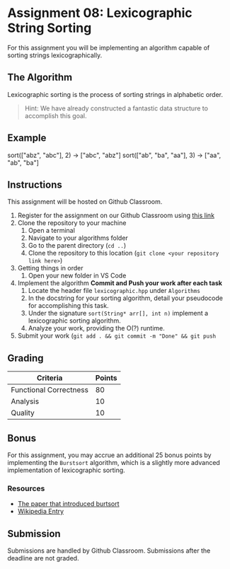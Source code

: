 # Assignment 08: Lexicographic String Sorting

For this assignment you will be implementing an algorithm capable of sorting strings lexicographically.

## The Algorithm

Lexicographic sorting is the process of sorting strings in alphabetic order.

> Hint: We have already constructed a fantastic data structure to accomplish this goal.

## Example

sort(["abz", "abc"], 2) -> ["abc", "abz"]
sort(["ab", "ba", "aa"], 3) -> ["aa", "ab", "ba"]

## Instructions

This assignment will be hosted on Github Classroom.

1. Register for the assignment on our Github Classroom using [this link](https://classroom.github.com/a/rWxvtRFI)
2. Clone the repository to your machine
   1. Open a terminal
   2. Navigate to your algorithms folder
   3. Go to the parent directory (`cd ..`)
   4. Clone the repository to this location (`git clone <your repository link here>`)
3. Getting things in order
   1. Open your new folder in VS Code
4. Implement the algorithm **Commit and Push your work after each task**
   1. Locate the header file `lexicographic.hpp` under `Algorithms`
   2. In the docstring for your sorting algorithm, detail your pseudocode for accomplishing this task.
   3. Under the signature `sort(String* arr[], int n)` implement a lexicographic sorting algorithm.
   4. Analyze your work, providing the O(?) runtime.
5. Submit your work (`git add . && git commit -m "Done" && git push`

## Grading

| Criteria               | Points |
| ---------------------- | ------ |
| Functional Correctness | 80     |
| Analysis               | 10     |
| Quality                | 10     |

## Bonus

For this assignment, you may accrue an additional 25 bonus points by implementing the `Burstsort` algorithm, which is a slightly more advanced implementation of lexicographic sorting.

### Resources

- [The paper that introduced burtsort](https://people.eng.unimelb.edu.au/jzobel/fulltext/acmjea04.pdf)
- [Wikipedia Entry](https://en.wikipedia.org/wiki/Burstsort)

## Submission

Submissions are handled by Github Classroom.
Submissions after the deadline are not graded.
